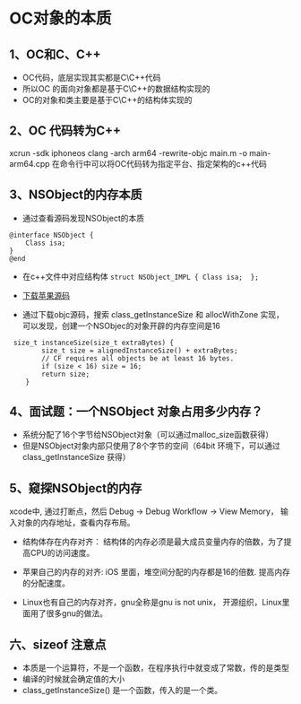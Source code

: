 # OC对象的本质
## 1、OC和C、C++
- OC代码，底层实现其实都是C\C++代码
- 所以OC 的面向对象都是基于C\C++的数据结构实现的
- OC的对象和类主要是基于C\C++的结构体实现的

## 2、OC 代码转为C++
xcrun -sdk iphoneos clang -arch arm64 -rewrite-objc main.m -o main-arm64.cpp
在命令行中可以将OC代码转为指定平台、指定架构的c++代码

## 3、NSObject的内存本质
- 通过查看源码发现NSObject的本质
```
@interface NSObject {
    Class isa;
}
@end
```
- 在c++文件中对应结构体
`struct NSObject_IMPL {
    Class isa; 
};`

- [下载苹果源码](https://opensource.apple.com/tarballs)
- 通过下载objc源码，搜索 class_getInstanceSize 和 allocWithZone 实现，可以发现，创建一个NSObjec的对象开辟的内存空间是16 
```
 size_t instanceSize(size_t extraBytes) {
        size_t size = alignedInstanceSize() + extraBytes;
        // CF requires all objects be at least 16 bytes.
        if (size < 16) size = 16;
        return size;
    }
```

## 4、面试题：一个NSObject 对象占用多少内存？

- 系统分配了16个字节给NSObject对象（可以通过malloc_size函数获得）
- 但是NSObject对象内部只使用了8个字节的空间（64bit 环境下，可以通过class_getInstanceSize 获得）

## 5、窥探NSObject的内存
xcode中, 通过打断点，然后 Debug -> Debug Workflow -> View Memory， 输入对象的内存地址，查看内存布局。

- 结构体存在内存对齐： 结构体的内存必须是最大成员变量内存的倍数，为了提高CPU的访问速度。

- 苹果自己的内存的对齐: iOS 里面，堆空间分配的内存都是16的倍数.  提高内存的分配速度。
- Linux也有自己的内存对齐，gnu全称是gnu is not unix， 开源组织，Linux里面用了很多gnu的做法。

## 六、sizeof 注意点
- 本质是一个运算符，不是一个函数，在程序执行中就变成了常数，传的是类型
- 编译的时候就会确定值的大小
- class_getInstanceSize() 是一个函数，传入的是一个类。
